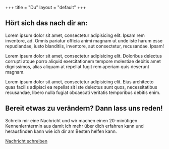 +++
title = "Du"
layout = "default"
+++

<h2>Hört sich das nach dir an:</h2>

Lorem ipsum dolor sit amet, consectetur adipisicing elit. Ipsam rem inventore, ad. Omnis pariatur officia animi magnam ut unde iste harum esse repudiandae, iusto blanditiis, inventore, aut consectetur, recusandae. Ipsam!

Lorem ipsum dolor sit amet, consectetur adipisicing elit. Doloribus delectus corrupti atque porro aliquid exercitationem tempore molestiae debitis amet dignissimos, alias aliquam at repellat fugit rem aperiam quis deserunt magnam.

Lorem ipsum dolor sit amet, consectetur adipisicing elit. Eius architecto quas facilis adipisci ea repellat sit iste delectus sunt quos, necessitatibus recusandae, libero nulla fugiat obcaecati veritatis temporibus debitis enim.


<div class="call-to-action">
	 <h2>Bereit etwas zu verändern? Dann lass uns reden!</h2>
	 <p>Schreib mir eine Nachricht und wir machen einen 20-minütigen Kennenlerntermin aus damit ich mehr über dich erfahren kann und herausfinden kann wie ich dir am Besten helfen kann.</p>

<div class="button-action-container">
	<a href="mailto:verena@verenaortlieb.de" target="_blank">
		<div class="button-action">
		Nachricht schreiben
		</div>
	</a>
</div>
</div>